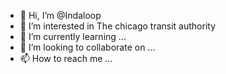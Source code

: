 - 👋 Hi, I’m @Indaloop
- 👀 I’m interested in The chicago transit authority 
- 🌱 I’m currently learning ...
- 💞️ I’m looking to collaborate on ...
- 📫 How to reach me ...

<!---
Indaloop/Indaloop is a ✨ special ✨ repository because its `README.md` (this file) appears on your GitHub profile.
You can click the Preview link to take a look at your changes.
--->

